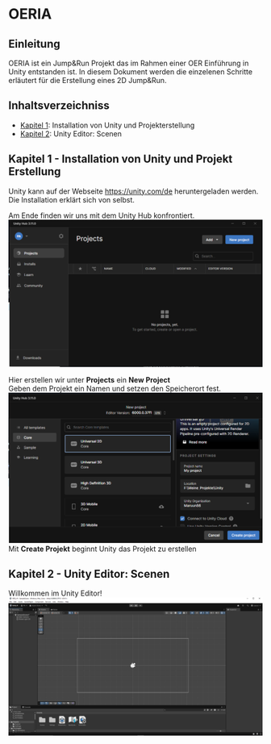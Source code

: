 # OERIA
## Einleitung
OERIA ist ein Jump&Run Projekt das im Rahmen einer OER Einführung in Unity entstanden ist. In diesem Dokument werden die einzelenen Schritte erläutert für die Erstellung eines 2D Jump&Run.

## Inhaltsverzeichniss

- [Kapitel 1](#kapitel-1---installation-von-unity-und-projekt-erstellung): Installation von Unity und Projekterstellung
- [Kapitel 2](#kapitel-2---unity-editor-scenen): Unity Editor: Scenen

## Kapitel 1 - Installation von Unity und Projekt Erstellung
Unity kann auf der Webseite <https://unity.com/de> heruntergeladen werden. Die Installation erklärt sich von selbst.

Am Ende finden wir uns mit dem Unity Hub konfrontiert.
![Unity Hub](docs/Unityhub.png)

Hier erstellen wir unter **Projects** ein **New Project**  
Geben dem Projekt ein Namen und setzen den Speicherort fest.
![Unity Hub New](docs/Unityhub_New.png)
Mit **Create Projekt** beginnt Unity das Projekt zu erstellen

## Kapitel 2 - Unity Editor: Scenen
Willkommen im Unity Editor!
![Unity Editor Start](docs/UnityEditor.png)

